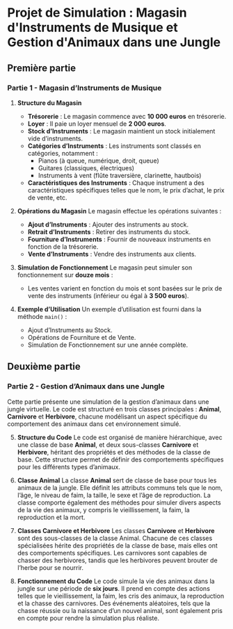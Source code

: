 # Projet de Simulation : Magasin d'Instruments de Musique et Gestion d'Animaux dans une Jungle

## Première partie

### Partie 1 - Magasin d’Instruments de Musique

1. **Structure du Magasin**
   - **Trésorerie** : Le magasin commence avec **10 000 euros** en trésorerie.
   - **Loyer** : Il paie un loyer mensuel de **2 000 euros**.
   - **Stock d’Instruments** : Le magasin maintient un stock initialement vide d’instruments.
   - **Catégories d’Instruments** : Les instruments sont classés en catégories, notamment :
     - Pianos (à queue, numérique, droit, queue)
     - Guitares (classiques, électriques)
     - Instruments à vent (flûte traversière, clarinette, hautbois)
   - **Caractéristiques des Instruments** : Chaque instrument a des caractéristiques spécifiques telles que le nom, le prix d’achat, le prix de vente, etc.

2. **Opérations du Magasin**
   Le magasin effectue les opérations suivantes :
   - **Ajout d’Instruments** : Ajouter des instruments au stock.
   - **Retrait d’Instruments** : Retirer des instruments du stock.
   - **Fourniture d’Instruments** : Fournir de nouveaux instruments en fonction de la trésorerie.
   - **Vente d’Instruments** : Vendre des instruments aux clients.

3. **Simulation de Fonctionnement**
   Le magasin peut simuler son fonctionnement sur **douze mois** :
   - Les ventes varient en fonction du mois et sont basées sur le prix de vente des instruments (inférieur ou égal à **3 500 euros**).

4. **Exemple d’Utilisation**
   Un exemple d’utilisation est fourni dans la méthode `main()` :
   - Ajout d’Instruments au Stock.
   - Opérations de Fourniture et de Vente.
   - Simulation de Fonctionnement sur une année complète.

## Deuxième partie

### Partie 2 - Gestion d’Animaux dans une Jungle

Cette partie présente une simulation de la gestion d’animaux dans une jungle virtuelle. Le code est structuré en trois classes principales : **Animal**, **Carnivore** et **Herbivore**, chacune modélisant un aspect spécifique du comportement des animaux dans cet environnement simulé.

5. **Structure du Code**
   Le code est organisé de manière hiérarchique, avec une classe de base **Animal**, et deux sous-classes **Carnivore** et **Herbivore**, héritant des propriétés et des méthodes de la classe de base. Cette structure permet de définir des comportements spécifiques pour les différents types d’animaux.

6. **Classe Animal**
   La classe **Animal** sert de classe de base pour tous les animaux de la jungle. Elle définit les attributs communs tels que le nom, l’âge, le niveau de faim, la taille, le sexe et l’âge de reproduction. La classe comporte également des méthodes pour simuler divers aspects de la vie des animaux, y compris le vieillissement, la faim, la reproduction et la mort.

7. **Classes Carnivore et Herbivore**
   Les classes **Carnivore** et **Herbivore** sont des sous-classes de la classe Animal. Chacune de ces classes spécialisées hérite des propriétés de la classe de base, mais elles ont des comportements spécifiques. Les carnivores sont capables de chasser des herbivores, tandis que les herbivores peuvent brouter de l’herbe pour se nourrir.

8. **Fonctionnement du Code**
   Le code simule la vie des animaux dans la jungle sur une période de **six jours**. Il prend en compte des actions telles que le vieillissement, la faim, les cris des animaux, la reproduction et la chasse des carnivores. Des événements aléatoires, tels que la chasse réussie ou la naissance d’un nouvel animal, sont également pris en compte pour rendre la simulation plus réaliste.
